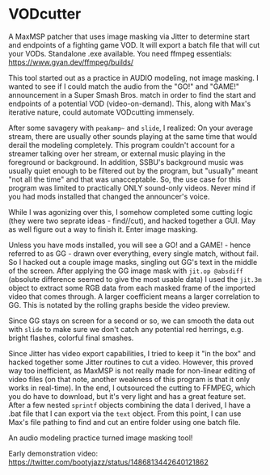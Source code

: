 # VODcutter
A MaxMSP patcher that uses image masking via Jitter to determine start and endpoints of a fighting game VOD. It will export a batch file that will cut your VODs. Standalone .exe available. You need ffmpeg essentials: https://www.gyan.dev/ffmpeg/builds/

This tool started out as a practice in AUDIO modeling, not image masking. I wanted to see if I could match the audio from the "GO!" and "GAME!" announcement in a Super Smash Bros. match in order to find the start and endpoints of a potential VOD (video-on-demand). This, along with Max's iterative nature, could automate VODcutting immensely.

After some savagery with `peakamp~` and `slide`, I realized: On your average stream, there are usually other sounds playing at the same time that would derail the modeling completely. This program couldn't account for a streamer talking over her stream, or external music playing in the foreground or background. In addition, SSBU's background music was usually quiet enough to be filtered out by the program, but "usually" meant "not all the time" and that was unacceptable. So, the use case for this program was limited to practically ONLY sound-only videos. Never mind if you had mods installed that changed the announcer's voice.

While I was agonizing over this, I somehow completed some cutting logic (they were two seprate ideas - find//cut), and hacked together a GUI. May as well figure out a way to finish it. Enter image masking.

Unless you have mods installed, you will see a GO! and a GAME! - hence referred to as GG - drawn over everything, every single match, without fail. So I hacked out a couple image masks, singling out GG's text in the middle of the screen. After applying the GG image mask with `jit.op @absdiff` (absolute difference seemed to give the most usable data) I used the `jit.3m` object to extract some RGB data from each masked frame of the imported video that comes through. A larger coefficient means a larger correlation to GG. This is notated by the rolling graphs beside the video preview.

Since GG stays on screen for a second or so, we can smooth the data out with `slide` to make sure we don't catch any potential red herrings, e.g. bright flashes, colorful final smashes.

Since Jitter has video export capabilities, I tried to keep it "in the box" and hacked together some Jitter routines to cut a video. However, this proved way too inefficient, as MaxMSP is not really made for non-linear editing of video files (on that note, another weakness of this program is that it only works in real-time). In the end, I outsourced the cutting to FFMPEG, which you do have to download, but it's very light and has a great feature set. After a few nested `sprintf` objects combining the data I derived, I have a .bat file that I can export via the `text` object. From this point, I can use Max's file pathing to find and cut an entire folder using one batch file.

An audio modeling practice turned image masking tool!

Early demonstration video:
https://twitter.com/bootyjazz/status/1486813442640121862
